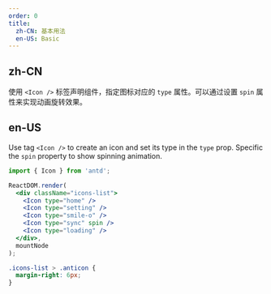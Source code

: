 ```yaml
---
order: 0
title:
  zh-CN: 基本用法
  en-US: Basic
---
```


## zh-CN

使用 `<Icon />` 标签声明组件，指定图标对应的 `type` 属性。可以通过设置 `spin` 属性来实现动画旋转效果。

## en-US

Use tag `<Icon />` to create an icon and set its type in the `type` prop. Specific the `spin` property to show spinning animation.

````jsx
import { Icon } from 'antd';

ReactDOM.render(
  <div className="icons-list">
    <Icon type="home" />
    <Icon type="setting" />
    <Icon type="smile-o" />
    <Icon type="sync" spin />
    <Icon type="loading" />
  </div>,
  mountNode
);
````

```css
.icons-list > .anticon {
  margin-right: 6px;
}
```
